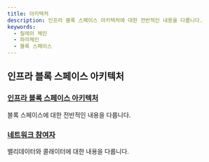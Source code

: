 ```yaml
---
title: 아키텍처
description: 인프라 블록 스페이스 아키텍처에 대한 전반적인 내용을 다룹니다.
keywords:
  - 릴레이 체인
  - 파라체인
  - 블록 스페이스
--- 
```


## 인프라 블록 스페이스 아키텍처

### [인프라 블록 스페이스 아키텍처](./architecture.md)

블록 스페이스에 대한 전반적인 내용을 다룹니다.

### [네트워크 참여자](./network-participants.md)

밸리데이터와 콜래이터에 대한 내용을 다룹니다. 

